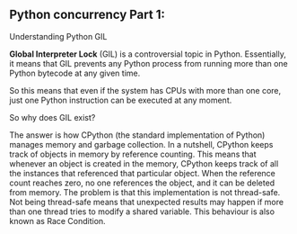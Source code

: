 ## Python concurrency Part 1: 
Understanding Python GIL

**Global Interpreter Lock** (GIL) is a controversial topic in Python. Essentially, it means that GIL prevents any Python process from running more than one Python bytecode at any given time. 

So this means that even if the system has CPUs with more than one core, just one Python instruction can be executed at any moment. 

So why does GIL exist?

The answer is how CPython (the standard implementation of Python) manages memory and garbage collection. In a nutshell, CPython keeps track of objects in memory by reference counting. This means that whenever an object is created in the memory, CPython keeps track of all the instances that referenced that particular object. When the reference count reaches zero, no one references the object, and it can be deleted from memory. The problem is that this implementation is not thread-safe. Not being thread-safe means that unexpected results may happen if more than one thread tries to modify a shared variable. This behaviour is also known as Race Condition.